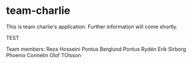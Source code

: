 # team-charlie

This is team charlie's application.
Further information will come shortly.

TEST

Team members:
Reza Hosseini
Pontus Berglund
Pontus Rydén
Erik Sirborg
Phoenix Connelin
Olof TOlsson 